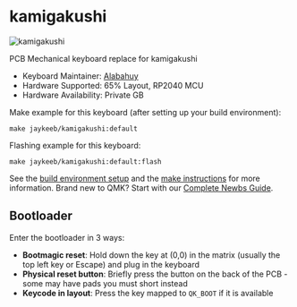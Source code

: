 # kamigakushi

![kamigakushi](https://imgur.com/3xCpeNDh.jpg)

PCB Mechanical keyboard replace for kamigakushi 

* Keyboard Maintainer: [Alabahuy](https://github.com/Alabahuy)
* Hardware Supported: 65% Layout, RP2040 MCU
* Hardware Availability: Private GB

Make example for this keyboard (after setting up your build environment):

    make jaykeeb/kamigakushi:default

Flashing example for this keyboard:

    make jaykeeb/kamigakushi:default:flash

See the [build environment setup](https://docs.qmk.fm/#/getting_started_build_tools) and the [make instructions](https://docs.qmk.fm/#/getting_started_make_guide) for more information. Brand new to QMK? Start with our [Complete Newbs Guide](https://docs.qmk.fm/#/newbs).

## Bootloader

Enter the bootloader in 3 ways:

* **Bootmagic reset**: Hold down the key at (0,0) in the matrix (usually the top left key or Escape) and plug in the keyboard
* **Physical reset button**: Briefly press the button on the back of the PCB - some may have pads you must short instead
* **Keycode in layout**: Press the key mapped to `QK_BOOT` if it is available
